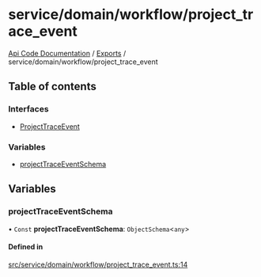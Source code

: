 # service/domain/workflow/project\_trace\_event
 
[Api Code Documentation](../README.md) / [Exports](../modules.md) / service/domain/workflow/project\_trace\_event

## Table of contents

### Interfaces

- [ProjectTraceEvent](../interfaces/service_domain_workflow_project_trace_event.ProjectTraceEvent.md)

### Variables

- [projectTraceEventSchema](service_domain_workflow_project_trace_event.md#projecttraceeventschema)

## Variables

### projectTraceEventSchema

• `Const` **projectTraceEventSchema**: `ObjectSchema`\<`any`\>

#### Defined in

[src/service/domain/workflow/project_trace_event.ts:14](https://github.com/openkfw/TruBudget/blob/26ade46/api/src/service/domain/workflow/project_trace_event.ts#L14)
